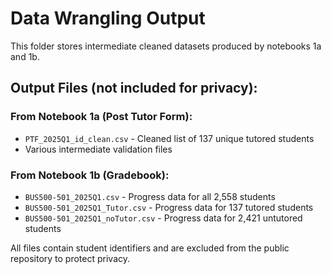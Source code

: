 # Data Wrangling Output

This folder stores intermediate cleaned datasets produced by notebooks 1a and 1b.

## Output Files (not included for privacy):

### From Notebook 1a (Post Tutor Form):
- `PTF_2025Q1_id_clean.csv` - Cleaned list of 137 unique tutored students
- Various intermediate validation files

### From Notebook 1b (Gradebook):
- `BUS500-501_2025Q1.csv` - Progress data for all 2,558 students
- `BUS500-501_2025Q1_Tutor.csv` - Progress data for 137 tutored students
- `BUS500-501_2025Q1_noTutor.csv` - Progress data for 2,421 untutored students

All files contain student identifiers and are excluded from the public repository to protect privacy.